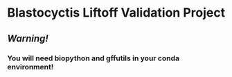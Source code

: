 # Blastocyctis Liftoff Validation Project

## ***Warning!*** 
### You will need biopython and gffutils in your conda environment!
